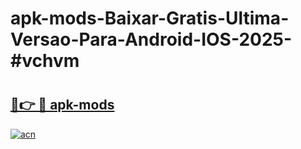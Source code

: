 # apk-mods-Baixar-Gratis-Ultima-Versao-Para-Android-IOS-2025-#vchvm

# <h2><a href="https://ainizakaria.my?title=apk-mods&ref=24M">🔗👉 🔴 apk-mods</a></h2>

[![acn](https://github.com/user-attachments/assets/0f9c940e-d8b0-45ae-aac7-cd30a18b3e1c)](https://ainizakaria.my?title=apk-mods&ref=24M)

